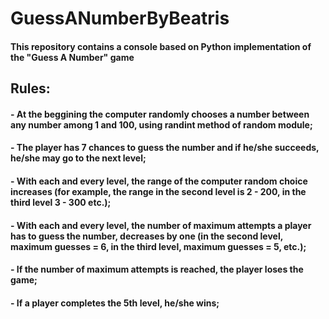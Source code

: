 # GuessANumberByBeatris
#### This repository contains a console based on Python implementation of the "Guess A Number" game
## Rules:
#### - At the beggining the computer randomly chooses a number between any number among 1 and 100, using randint method of random module;
#### - The player has 7 chances to guess the number and if he/she succeeds, he/she may go to the next level;
#### - With each and every level, the range of the computer random choice increases (for example, the range in the second level is 2 - 200, in the third level 3 - 300 etc.);
#### - With each and every level, the number of maximum attempts a player has to guess the number, decreases by one (in the second level, maximum guesses = 6, in the third level, maximum guesses = 5, etc.);
#### - If the number of maximum attempts is reached, the player loses the game;
#### - If a player completes the 5th level, he/she wins;
